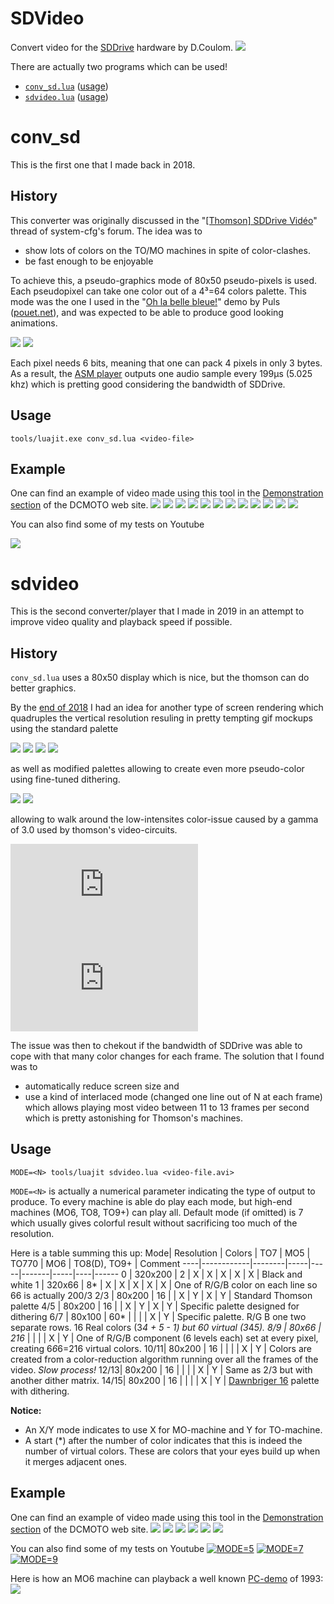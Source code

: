 # SDVideo
Convert video for the [SDDrive](http://dcmoto.free.fr/bricolage/sddrive/index.html) hardware by D.Coulom. 
[![](http://dcmoto.free.fr/programmes/sddrive-medley3/c1.jpg)](http://dcmoto.free.fr/bricolage/sddrive/index.html)

There are actually two programs which can be used!
* [`conv_sd.lua`](#user-content-conv_sd) ([usage](#user-content-usage))
* [`sdvideo.lua`](#user-content-sdvideo-1) ([usage](#user-content-usage-1))

# conv_sd

This is the first one that I made back in 2018.

## History

This converter was originally discussed in the "[[Thomson] SDDrive Vidéo]((https://forum.system-cfg.com/viewtopic.php?p=141650#p141650))" thread of system-cfg's forum. The idea was to 
* show lots of colors on the TO/MO machines in spite of color-clashes.
* be fast enough to be enjoyable

To achieve this, a pseudo-graphics mode of 80x50 pseudo-pixels is used. Each pseudopixel can take one color out of a 4³=64 colors palette. This mode was the one I used in the "[Oh la belle bleue!](http://dcmoto.free.fr/programmes/oh-la-belle-bleue/index.html)" demo by Puls ([pouet.net](https://www.pouet.net/prod.php?which=57343)), and was expected to be able to produce good looking animations.

![](https://www.cjoint.com/doc/15_06/EFctmoAbHxr_Kylie%20Minogue%20-%20Spinning%20Around.gif) ![](http://www.cjoint.com/doc/15_06/EFctpDY8IJr_Star%20Wars%20A%20New%20Hope%201977%20Trailer.gif)

Each pixel needs 6 bits, meaning that one can pack 4 pixels in only 3 bytes. As a result, the [ASM player](asm/player.ass) outputs one audio sample every 199µs (5.025 khz) which is pretting good considering the bandwidth of SDDrive.

## Usage
	
	tools/luajit.exe conv_sd.lua <video-file>

## Example

One can find an example of video made using this tool in the [Demonstration section](http://dcmoto.free.fr/programmes/sddrive-bad-apple/index.html) of the DCMOTO web site.
![](http://dcmoto.free.fr/programmes/sddrive-bad-apple/01.png) ![](http://dcmoto.free.fr/programmes/sddrive-bad-apple/02.png) ![](http://dcmoto.free.fr/programmes/sddrive-bad-apple/03.png) ![](http://dcmoto.free.fr/programmes/sddrive-bad-apple/04.png) ![](http://dcmoto.free.fr/programmes/sddrive-bad-apple/05.png) ![](http://dcmoto.free.fr/programmes/sddrive-bad-apple/06.png) ![](http://dcmoto.free.fr/programmes/sddrive-bad-apple/07.png) ![](http://dcmoto.free.fr/programmes/sddrive-bad-apple/08.png) ![](http://dcmoto.free.fr/programmes/sddrive-bad-apple/09.png) ![](http://dcmoto.free.fr/programmes/sddrive-bad-apple/10.png) ![](http://dcmoto.free.fr/programmes/sddrive-bad-apple/11.png) ![](http://dcmoto.free.fr/programmes/sddrive-bad-apple/12.png)

You can also find some of my tests on Youtube

[![](https://img.youtube.com/vi/ER5kgUM_VR4/0.jpg)](https://www.youtube.com/watch?v=ER5kgUM_VR4)

# sdvideo

This is the second converter/player that I made in 2019 in an attempt to improve video quality and playback speed if possible.

## History

`conv_sd.lua` uses a 80x50 display which is nice, but the thomson can do better graphics.

By the [end of 2018](https://forum.system-cfg.com/viewtopic.php?p=144980#p144980) I had an idea for another type of screen rendering which quadruples the vertical resolution resuling in pretty tempting gif mockups using the standard palette

![](https://www.cjoint.com/doc/18_11/HKnxpa65Pvr_Kylie-Minogue---Spinning-Around.gif) ![](https://www.cjoint.com/doc/18_11/HKnxkQwKgkr_MMD-Bad-Apple-Now-in-3D-with-more-Color-.gif) 
![](https://www.cjoint.com/doc/18_11/HKowQ1fLZPr_David-Guetta---Dangerous-Official-video---radio-edit-ft-Sam-Martin.gif) ![](https://www.cjoint.com/doc/18_11/HKnxCBEjqjr_Commodore-Amiga-500-Best-Demo-Effects.gif)

as well as modified palettes allowing to create even more pseudo-color using fine-tuned dithering.

![](https://www.cjoint.com/doc/18_11/HKpxISZ5oir_Creedence-Clearwater-Revival---Down-on-the-Corner-1969.gif) ![](https://www.cjoint.com/doc/18_11/HKpxKJDkbLr_Custom-Knight-rider-intro-1---Classic.gif)

allowing to walk around the low-intensites color-issue caused by a gamma of 3.0 used by thomson's video-circuits.

![](https://forum.system-cfg.com/download/file.php?id=10968) ![](https://forum.system-cfg.com/download/file.php?id=10970)
 
The issue was then to chekout if the bandwidth of SDDrive was able to cope with that many color changes for each frame. The solution that I found was to 
* automatically reduce screen size and
* use a kind of interlaced mode (changed one line out of N at each frame) 
which allows playing most video between 11 to 13 frames per second which is pretty astonishing for Thomson's machines.

## Usage

	MODE=<N> tools/luajit sdvideo.lua <video-file.avi>
	
`MODE=<N>` is actually a numerical parameter indicating the type of output to produce. To every machine is able do play each mode, but high-end machines (MO6, TO8, TO9+) can play all. Default mode (if omitted) is 7 which usually gives colorful result without sacrificing too much of the resolution.

Here is a table summing this up:
Mode| Resolution | Colors | TO7 | MO5 | TO770 | MO6 | TO8(D), TO9+ | Comment
----|------------|--------|-----|-----|-------|-----|----|------
0   | 320x200    | 2      |  X  |  X  |   X   |  X  |  X |  Black and white
1   | 320x66     | 8*     |  X  |  X  |   X   |  X  |  X | One of R/G/B color on each line so 66 is actually 200/3
2/3  |  80x200   | 16     |     |  X  |   Y   |  X  | Y  | Standard Thomson palette
4/5  |  80x200   | 16     |     |  X  |   Y   |  X  | Y  | Specific palette designed for dithering
6/7  |  80x100   | 60*    |     |     |       |  X  | Y  | Specific palette. R/G B one two separate rows. 16 Real colors (3*4 + 5 - 1) but 60 virtual (3*4*5).
8/9  |  80x66     | 216*  |     |     |       |  X  | Y  | One of R/G/B component (6 levels each) set at every pixel, creating 6*6*6=216 virtual colors.
10/11| 80x200     | 16    |     |     |       |  X  | Y  | Colors are created from a color-reduction algorithm running over all the frames of the video. *Slow process!*
12/13| 80x200     | 16    |     |     |       |  X  | Y  | Same as 2/3 but with another dither matrix.
14/15| 80x200     | 16    |     |     |       |  X  | Y  | [Dawnbriger 16](http://www.logicielsmoto.com/phpBB/viewtopic.php?p=5317#p5317) palette with dithering.

**Notice:**
* An X/Y mode indicates to use X for MO-machine and Y for TO-machine.
* A start (*) after the number of color indicates that this is indeed the number of virtual colors. These are colors that your eyes build up when it merges adjacent ones.

## Example

One can find an example of video made using this tool in the [Demonstration section](http://dcmoto.free.fr/programmes/sddrive-medley3/index.html) of the DCMOTO web site.
![](http://dcmoto.free.fr/programmes/sddrive-medley3/02.png) ![](http://dcmoto.free.fr/programmes/sddrive-medley3/04.png) ![](http://dcmoto.free.fr/programmes/sddrive-medley3/09.png) ![](http://dcmoto.free.fr/programmes/sddrive-medley3/10.png) ![](http://dcmoto.free.fr/programmes/sddrive-medley3/11.png) ![](http://dcmoto.free.fr/programmes/sddrive-medley3/12.png)


You can also find some of my tests on Youtube
[![MODE=5](https://img.youtube.com/vi/ZnYCgsjjhs4/0.jpg)](https://www.youtube.com/watch?v=ZnYCgsjjhs4) [![MODE=7](https://img.youtube.com/vi/sKI7Ro2MoOs/0.jpg)](https://www.youtube.com/watch?v=sKI7Ro2MoOs) [![MODE=9](https://img.youtube.com/vi/ECxBXCi1PeU/0.jpg)](https://www.youtube.com/watch?v=ECxBXCi1PeU) 

Here is how an MO6 machine can playback a well known [PC-demo](https://www.pouet.net/prod.php?which=63) of 1993:
[![](https://img.youtube.com/vi/3PXrQAOnrnc/0.jpg)](https://www.youtube.com/watch?v=3PXrQAOnrnc)


